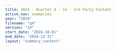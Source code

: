 ```yaml
---
title: 2024 - Quarter 4 - 14 - 3rd Party Content
active_nav: summaries
year: "2024"
filename: "q4"
version: "14"
start_date: "2024-10-01"
end_date: "2024-12-31"
layout: "summary_content"
---
```

